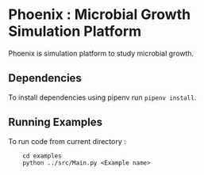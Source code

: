 # Phoenix : Microbial Growth Simulation Platform
Phoenix is simulation platform to study microbial growth.<br>

## Dependencies

To install dependencies using pipenv run ```pipenv install```.

## Running Examples
To run code from current directory :

		cd examples
		python ../src/Main.py <Example name>
